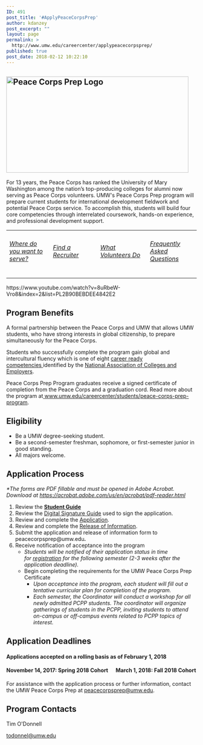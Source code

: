 ```yaml
---
ID: 491
post_title: '#ApplyPeaceCorpsPrep'
author: kdanzey
post_excerpt: ""
layout: page
permalink: >
  http://www.umw.edu/careercenter/applypeacecorpsprep/
published: true
post_date: 2018-02-12 10:22:10
---
```

<h2><img class="wp-image-235 alignleft" src="http://www.umw.edu/careercenter/wp-content/uploads/sites/41/2017/03/PeaceCorpsPrep-1-300x159.jpg" alt="Peace Corps Prep Logo" width="482" height="255" /></h2>
For 13 years, the Peace Corps has ranked the University of Mary Washington among the nation’s top-producing colleges for alumni now serving as Peace Corps volunteers. UMW's Peace Corps Prep program will prepare current students for international development fieldwork and potential Peace Corps service. To accomplish this, students will build four core competencies through interrelated coursework, hands-on experience, and professional development support.
<table width="1666">
<tbody>
<tr>
<td width="156">
<h6><a href="https://www.peacecorps.gov/volunteer/volunteer-openings/">Where do you want to serve?</a></h6>
</td>
<td width="156">
<h6><a href="https://www.peacecorps.gov/volunteer/connect-with-a-recruiter/">Find a Recruiter</a></h6>
</td>
<td width="156">
<h6><a href="https://www.youtube.com/playlist?list=PL2B90BEBDEE4842E2">What Volunteers Do</a></h6>
</td>
<td width="156">
<h6><a href="https://www.youtube.com/playlist?list=PLA47533D149B82EEB">Frequently Asked Questions</a></h6>
</td>
</tr>
</tbody>
</table>
https://www.youtube.com/watch?v=8uRbeW-Vro8&amp;index=2&amp;list=PL2B90BEBDEE4842E2
<h2><strong>Program Benefits</strong></h2>
A formal partnership between the Peace Corps and UMW that allows UMW students, who have strong interests in global citizenship, to prepare simultaneously for the Peace Corps.

Students who successfully complete the program gain g<span id="ctl00_contentPlaceHolder_mainDrop_uxColumnDisplay_ctl00_uxControlColumn_ctl00_uxWidgetHost_uxWidgetHost_widget_TextLabel">lobal and intercultural fluency which is one of eight <a href="http://www.naceweb.org/career-readiness/competencies/career-readiness-defined/">career ready competencies </a>identified by the <a href="http://www.naceweb.org/">National Association of Colleges and Employers</a>.</span>

Peace Corps Prep Program graduates receive a signed certificate of completion from the Peace Corps and a graduation cord. Read more about the program at<a href="https://www.umw.edu/careercenter/students/peace-corps-prep-program/"> www.umw.edu/careercenter/students/peace-corps-prep-program</a>.
<h2><strong>Eligibility</strong></h2>
<ul>
 	<li>Be a UMW degree-seeking student.</li>
 	<li>Be a second-semester freshman, sophomore, or first-semester junior in good standing.</li>
 	<li>All majors welcome.</li>
</ul>
<h2><strong>Application Process</strong></h2>
<i>*The forms are PDF fillable and must be opened in Adobe Acrobat. Download at </i><a href="https://acrobat.adobe.com/us/en/acrobat/pdf-reader.html"><i>https://acrobat.adobe.com/us/en/acrobat/pdf-reader.html</i></a>
<ol>
 	<li>Review the <strong><a href="https://www.umw.edu/careercenter/wp-content/uploads/sites/41/2017/05/PCPP-Student-Guide.pdf">Student Guide</a>
</strong></li>
 	<li>Review the <a href="https://www.umw.edu/careercenter/wp-content/uploads/sites/41/2018/02/CreateDigitalSignature.pdf2_.pdf">Digital Signature Guide</a> used to sign the application.</li>
 	<li>Review and complete the <a href="https://www.umw.edu/careercenter/wp-content/uploads/sites/41/2018/02/PCPP_Application_Revised_JAN_181.pdf">Application</a>.</li>
 	<li>Review and complete the <a href="https://www.umw.edu/careercenter/wp-content/uploads/sites/41/2018/02/PCPP_Release_of_Information1.pdf">Release of Information</a>.</li>
 	<li>Submit the application and release of information form to peacecorpsprep@umw.edu<em><strong>.
</strong></em></li>
 	<li>Receive notification of acceptance into the program
<ul>
 	<li><em>Students will be notified of their application status in time for <a href="http://academics.umw.edu/registrar/course-schedules-and-registration/">registration</a> for the following semester (2-3 weeks after the application deadline).</em></li>
 	<li>Begin completing the requirements for the UMW Peace Corps Prep Certificate
<ul>
 	<li><em>Upon acceptance into the program, each student will fill out a tentative curricular plan for completion of the program.</em></li>
 	<li><em>Each semester, the Coordinator will conduct a workshop for all newly admitted PCPP students. The coordinator will organize gatherings of students in the PCPP, inviting students to attend on-campus or off-campus events related to PCPP topics of interest.</em></li>
</ul>
</li>
</ul>
</li>
</ol>
<h2><strong>Application Deadlines</strong></h2>
<h4><strong>Applications accepted on a rolling basis as of February 1, 2018</strong></h4>
<h4><strong>November 14, 2017</strong>: Spring 2018 Cohort      <strong>March 1, 2018:</strong> Fall 2018 Cohort</h4>
For assistance with the application process or further information, contact the UMW Peace Corps Prep at <a href="mailto:peacecorpsprep@umw.edu">peacecorpsprep@umw.edu</a>.
<h2><strong>Program Contacts</strong></h2>
Tim O'Donnell

todonnel@umw.edu

&nbsp;